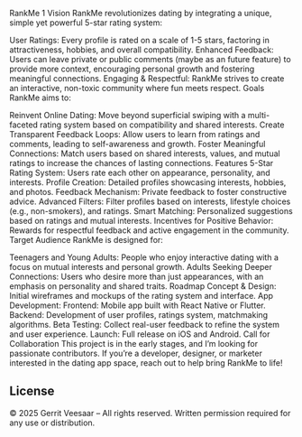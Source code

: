 RankMe 1 Vision
RankMe revolutionizes dating by integrating a unique, simple yet powerful 5-star rating system:

User Ratings: Every profile is rated on a scale of 1-5 stars, factoring in attractiveness, hobbies, and overall compatibility.
Enhanced Feedback: Users can leave private or public comments (maybe as an future feature) to provide more context, encouraging personal growth and fostering meaningful connections.
Engaging & Respectful: RankMe strives to create an interactive, non-toxic community where fun meets respect.
Goals
RankMe aims to:

Reinvent Online Dating: Move beyond superficial swiping with a multi-faceted rating system based on compatibility and shared interests.
Create Transparent Feedback Loops: Allow users to learn from ratings and comments, leading to self-awareness and growth.
Foster Meaningful Connections: Match users based on shared interests, values, and mutual ratings to increase the chances of lasting connections.
Features
5-Star Rating System: Users rate each other on appearance, personality, and interests.
Profile Creation: Detailed profiles showcasing interests, hobbies, and photos.
Feedback Mechanism: Private feedback to foster constructive advice.
Advanced Filters: Filter profiles based on interests, lifestyle choices (e.g., non-smokers), and ratings.
Smart Matching: Personalized suggestions based on ratings and mutual interests.
Incentives for Positive Behavior: Rewards for respectful feedback and active engagement in the community.
Target Audience
RankMe is designed for:

Teenagers and Young Adults: People who enjoy interactive dating with a focus on mutual interests and personal growth.
Adults Seeking Deeper Connections: Users who desire more than just appearances, with an emphasis on personality and shared traits.
Roadmap
Concept & Design: Initial wireframes and mockups of the rating system and interface.
App Development:
Frontend: Mobile app built with React Native or Flutter.
Backend: Development of user profiles, ratings system, matchmaking algorithms.
Beta Testing: Collect real-user feedback to refine the system and user experience.
Launch: Full release on iOS and Android.
Call for Collaboration
This project is in the early stages, and I’m looking for passionate contributors. If you’re a developer, designer, or marketer interested in the dating app space, reach out to help bring RankMe to life!

## License

© 2025 Gerrit Veesaar – All rights reserved. Written permission required for any use or distribution.

